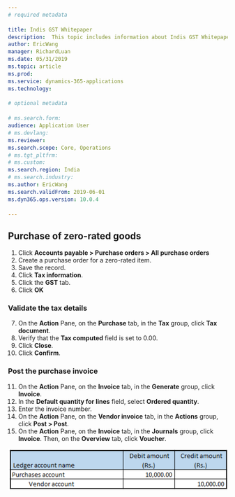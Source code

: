 ```yaml
---
# required metadata

title: Indis GST Whitepaper
description:  This topic includes information about Indis GST Whitepaper in Microsoft Dynamics 365 for Finance and Operations.
author: EricWang
manager: RichardLuan
ms.date: 05/31/2019
ms.topic: article
ms.prod: 
ms.service: dynamics-365-applications
ms.technology: 

# optional metadata

# ms.search.form: 
audience: Application User
# ms.devlang: 
ms.reviewer: 
ms.search.scope: Core, Operations
# ms.tgt_pltfrm: 
# ms.custom: 
ms.search.region: India
# ms.search.industry: 
ms.author: EricWang
ms.search.validFrom: 2019-06-01
ms.dyn365.ops.version: 10.0.4

---
```


## Purchase of zero-rated goods

1. Click **Accounts payable > Purchase orders > All purchase orders**
2. Create a purchase order for a zero-rated item.
3. Save the record.
4. Click **Tax information**.
5. Click the **GST** tab.
6. Click **OK**

### Validate the tax details

7. On the **Action** Pane, on the **Purchase** tab, in the **Tax** group, click **Tax document**.
8. Verify that the **Tax computed** field is set to 0.00.
9. Click **Close**.
10. Click **Confirm**.

### Post the purchase invoice

11. On the **Action** Pane, on the **Invoice** tab, in the **Generate** group, click **Invoice**.
12. In the **Default quantity for lines** field, select **Ordered quantity**.
13. Enter the invoice number.
14. On the **Action** Pane, on the **Vendor invoice** tab, in the **Actions** group, click **Post > Post**.
15. On the **Action** Pane, on the **Invoice** tab, in the **Journals** group, click **Invoice**. Then, on the **Overview** tab, click **Voucher**.

![](media/GST-Whitepaper/Annotation-2019-05-16-095042.png)



